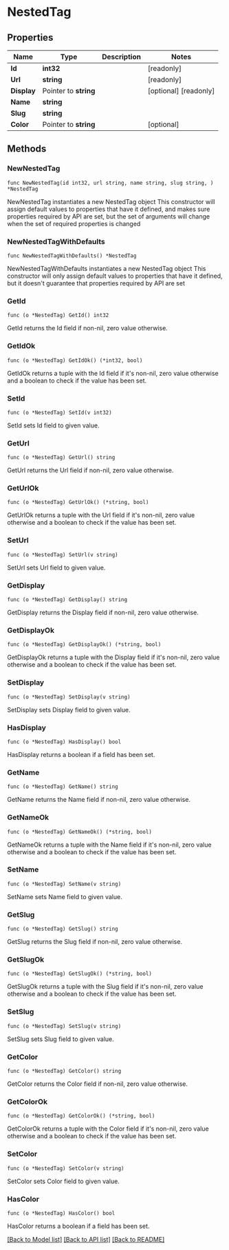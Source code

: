 # NestedTag

## Properties

Name | Type | Description | Notes
------------ | ------------- | ------------- | -------------
**Id** | **int32** |  | [readonly] 
**Url** | **string** |  | [readonly] 
**Display** | Pointer to **string** |  | [optional] [readonly] 
**Name** | **string** |  | 
**Slug** | **string** |  | 
**Color** | Pointer to **string** |  | [optional] 

## Methods

### NewNestedTag

`func NewNestedTag(id int32, url string, name string, slug string, ) *NestedTag`

NewNestedTag instantiates a new NestedTag object
This constructor will assign default values to properties that have it defined,
and makes sure properties required by API are set, but the set of arguments
will change when the set of required properties is changed

### NewNestedTagWithDefaults

`func NewNestedTagWithDefaults() *NestedTag`

NewNestedTagWithDefaults instantiates a new NestedTag object
This constructor will only assign default values to properties that have it defined,
but it doesn't guarantee that properties required by API are set

### GetId

`func (o *NestedTag) GetId() int32`

GetId returns the Id field if non-nil, zero value otherwise.

### GetIdOk

`func (o *NestedTag) GetIdOk() (*int32, bool)`

GetIdOk returns a tuple with the Id field if it's non-nil, zero value otherwise
and a boolean to check if the value has been set.

### SetId

`func (o *NestedTag) SetId(v int32)`

SetId sets Id field to given value.


### GetUrl

`func (o *NestedTag) GetUrl() string`

GetUrl returns the Url field if non-nil, zero value otherwise.

### GetUrlOk

`func (o *NestedTag) GetUrlOk() (*string, bool)`

GetUrlOk returns a tuple with the Url field if it's non-nil, zero value otherwise
and a boolean to check if the value has been set.

### SetUrl

`func (o *NestedTag) SetUrl(v string)`

SetUrl sets Url field to given value.


### GetDisplay

`func (o *NestedTag) GetDisplay() string`

GetDisplay returns the Display field if non-nil, zero value otherwise.

### GetDisplayOk

`func (o *NestedTag) GetDisplayOk() (*string, bool)`

GetDisplayOk returns a tuple with the Display field if it's non-nil, zero value otherwise
and a boolean to check if the value has been set.

### SetDisplay

`func (o *NestedTag) SetDisplay(v string)`

SetDisplay sets Display field to given value.

### HasDisplay

`func (o *NestedTag) HasDisplay() bool`

HasDisplay returns a boolean if a field has been set.

### GetName

`func (o *NestedTag) GetName() string`

GetName returns the Name field if non-nil, zero value otherwise.

### GetNameOk

`func (o *NestedTag) GetNameOk() (*string, bool)`

GetNameOk returns a tuple with the Name field if it's non-nil, zero value otherwise
and a boolean to check if the value has been set.

### SetName

`func (o *NestedTag) SetName(v string)`

SetName sets Name field to given value.


### GetSlug

`func (o *NestedTag) GetSlug() string`

GetSlug returns the Slug field if non-nil, zero value otherwise.

### GetSlugOk

`func (o *NestedTag) GetSlugOk() (*string, bool)`

GetSlugOk returns a tuple with the Slug field if it's non-nil, zero value otherwise
and a boolean to check if the value has been set.

### SetSlug

`func (o *NestedTag) SetSlug(v string)`

SetSlug sets Slug field to given value.


### GetColor

`func (o *NestedTag) GetColor() string`

GetColor returns the Color field if non-nil, zero value otherwise.

### GetColorOk

`func (o *NestedTag) GetColorOk() (*string, bool)`

GetColorOk returns a tuple with the Color field if it's non-nil, zero value otherwise
and a boolean to check if the value has been set.

### SetColor

`func (o *NestedTag) SetColor(v string)`

SetColor sets Color field to given value.

### HasColor

`func (o *NestedTag) HasColor() bool`

HasColor returns a boolean if a field has been set.


[[Back to Model list]](../README.md#documentation-for-models) [[Back to API list]](../README.md#documentation-for-api-endpoints) [[Back to README]](../README.md)


